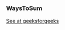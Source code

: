 ### WaysToSum

[See at geeksforgeeks](https://www.geeksforgeeks.org/ways-to-sum-to-n-using-natural-numbers-up-to-k-with-repetitions-allowed/)
